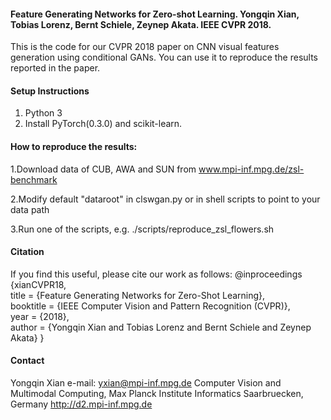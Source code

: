#### Feature Generating Networks for Zero-shot Learning. Yongqin Xian, Tobias Lorenz, Bernt Schiele, Zeynep Akata. IEEE CVPR 2018.

This is the code for our CVPR 2018 paper on CNN visual features generation using conditional GANs. You can use it to reproduce the results reported in the paper.

#### Setup Instructions

1. Python 3
2. Install PyTorch(0.3.0) and scikit-learn.

#### How to reproduce the results:

1.Download data of CUB, AWA and SUN from www.mpi-inf.mpg.de/zsl-benchmark

2.Modify default "dataroot" in clswgan.py or in shell scripts to point to your data path

3.Run one of the scripts, e.g. ./scripts/reproduce_zsl_flowers.sh

#### Citation

If you find this useful, please cite our work as follows:
@inproceedings {xianCVPR18,     
 title = {Feature Generating Networks for Zero-Shot Learning},  
 booktitle = {IEEE Computer Vision and Pattern Recognition (CVPR)},     
 year = {2018},     
 author = {Yongqin Xian and Tobias Lorenz and Bernt Schiele and Zeynep Akata} 
} 

#### Contact

Yongqin Xian
e-mail: yxian@mpi-inf.mpg.de
Computer Vision and Multimodal Computing, Max Planck Institute Informatics
Saarbruecken, Germany
http://d2.mpi-inf.mpg.de
